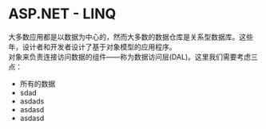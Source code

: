 # ASP.NET - LINQ  
大多数应用都是以数据为中心的，然而大多数的数据仓库是关系型数据库。这些年，设计者和开发者设计了基于对象模型的应用程序。  
对象来负责连接访问数据的组件——称为数据访问层(DAL)。这里我们需要考虑三点：  
- 所有的数据  
- sdad  
- asdads  
- asdasd  
- asdasd  